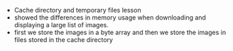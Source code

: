 * Cache directory and temporary files lesson
* showed the differences in memory usage when downloading and displaying a large list of images.
* first we store the images in a byte array and then we store the images in files stored in the cache directory
